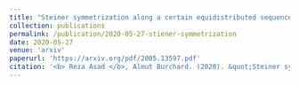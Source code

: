 ```yaml
---
title: "Steiner symmetrization along a certain equidistributed sequence of directions"
collection: publications
permalink: /publication/2020-05-27-stiener-symmetrization
date: 2020-05-27
venue: 'arxiv'
paperurl: 'https://arxiv.org/pdf/2005.13597.pdf'
citation: '<b> Reza Asad </b>, Almut Burchard. (2020). &quot;Steiner symmetrization along a certain equidistributed sequence of directions.&quot; <i>arxiv</i>.'
---
```

